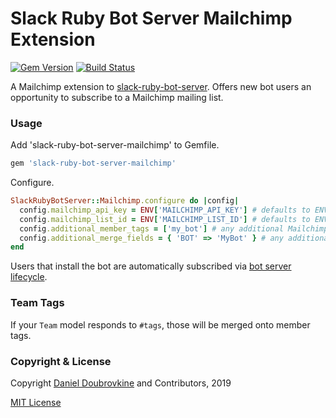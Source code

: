 Slack Ruby Bot Server Mailchimp Extension
=========================================

[![Gem Version](https://badge.fury.io/rb/slack-ruby-bot-server.svg)](https://badge.fury.io/rb/slack-ruby-bot-server)
[![Build Status](https://travis-ci.org/slack-ruby/slack-ruby-bot-server-mailchimp.svg?branch=master)](https://travis-ci.org/slack-ruby/slack-ruby-bot-server-mailchimp)

A Mailchimp extension to [slack-ruby-bot-server](https://github.com/slack-ruby/slack-ruby-bot-server). Offers new bot users an opportunity to subscribe to a Mailchimp mailing list.

### Usage

Add 'slack-ruby-bot-server-mailchimp' to Gemfile.

```ruby
gem 'slack-ruby-bot-server-mailchimp'
```

Configure.

```ruby
SlackRubyBotServer::Mailchimp.configure do |config|
  config.mailchimp_api_key = ENV['MAILCHIMP_API_KEY'] # defaults to ENV['MAILCHIMP_API_KEY']
  config.mailchimp_list_id = ENV['MAILCHIMP_LIST_ID'] # defaults to ENV['MAILCHIMP_LIST_ID']
  config.additional_member_tags = ['my_bot'] # any additional Mailchimp member tags
  config.additional_merge_fields = { 'BOT' => 'MyBot' } # any additional Mailchimp member merge fields
end
```

Users that install the bot are automatically subscribed via [bot server lifecycle](lib/slack-ruby-bot-server/mailchimp/lifecycle.rb).

### Team Tags

If your `Team` model responds to `#tags`, those will be merged onto member tags.

### Copyright & License

Copyright [Daniel Doubrovkine](http://code.dblock.org) and Contributors, 2019

[MIT License](LICENSE)
